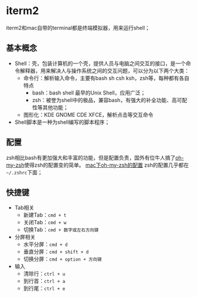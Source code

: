 # iterm2

iterm2和mac自带的terminal都是终端模拟器，用来运行shell；

## 基本概念

+ Shell：壳，包装计算机的一个壳，提供人员与电脑之间交互的接口，是一个命令解释器，用来解决人与操作系统之间的交互问题，可以分为以下两个大类：
  + 命令行：解析输入命令，主要有bash sh csh ksh，zsh等，每种都有各自特点
    + bash：bash shell 最早的Unix Shell，应用广泛；
    + zsh：被誉为shell中的极品，兼容bash，有强大的补全功能、高可配性等其他功能；
  + 图形化：KDE GNOME CDE XFCE，解析点击等交互命令
+ Shell脚本是一种为shell编写的脚本程序；

## 配置

zsh相比bash有更加强大和丰富的功能，但是配置负责，国外有位牛人搞了[oh-my-zsh](https://github.com/robbyrussell/oh-my-zsh)使得zsh的配置变的简单。
[mac下oh-my-zsh的配置](https://zhuanlan.zhihu.com/p/26373052)
zsh的配置几乎都在`~/.zshrc`下面；

## 快捷键

+ Tab相关
  + 新建Tab：`cmd + t`
  + 关闭Tab：`cmd + w`
  + 切换Tab：`cmd + 数字或左右方向键`
+ 分屏相关
  + 水平分屏：`cmd + d`
  + 垂直分屏：`cmd + shift + d`
  + 切换分屏：`cmd + option + 方向键`
+ 输入
  + 清除行：`ctrl + u`
  + 到行首：`ctrl + a`
  + 到行尾：`ctrl + e`
